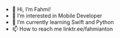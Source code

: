 - 👋 Hi, I’m Fahmi!
- 👀 I’m interested in Mobile Developer
- 🌱 I’m currently learning Swift and Python
- 📫 How to reach me linktr.ee/fahmianton

<!---
Mweh/Mweh is a ✨ special ✨ repository because its `README.md` (this file) appears on your GitHub profile.
You can click the Preview link to take a look at your changes.
--->

